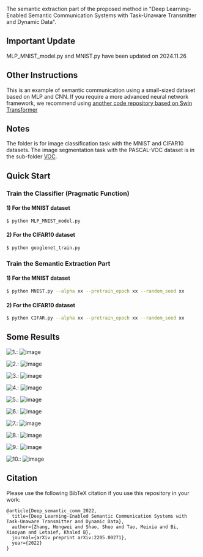 The semantic extraction part of the proposed method in "Deep Learning-Enabled Semantic Communication Systems with Task-Unaware Transmitter and Dynamic Data".

## Important Update
MLP_MNIST_model.py and MNIST.py have been updated on 2024.11.26


## Other Instructions
This is an example of semantic communication using a small-sized dataset based on MLP and CNN.
If you require a more advanced neural network framework, we recommend using [another code repository based on Swin Transformer](https://github.com/SJTU-mxtao/semantic-communication-w-codebook)

## Notes
The folder is for image classification task with the MNIST and CIFAR10 datasets. The image segmentation task with the PASCAL-VOC dataset is in the sub-folder [VOC](./VOC).

## Quick Start
### Train the Classifier (Pragmatic Function)

#### 1) For the MNIST dataset
```bash
$ python MLP_MNIST_model.py 
```

#### 2) For the CIFAR10 dataset
```bash
$ python googlenet_train.py 
```

### Train the Semantic Extraction Part
#### 1) For the MNIST dataset
```bash
$ python MNIST.py --alpha xx --pretrain_epoch xx --random_seed xx
```

#### 2) For the CIFAR10 dataset
```bash
$ python CIFAR.py --alpha xx --pretrain_epoch xx --random_seed xx
```

## Some Results

![1.](http://latex.codecogs.com/svg.latex?\\lambda=0.1): ![image](./image_recover_combing/mnist_train_15_0.600000_lambda_1.000000.jpg)  

![2.](http://latex.codecogs.com/svg.latex?\\lambda=0.2): ![image](./image_recover_combing/mnist_train_15_0.600000_lambda_2.000000.jpg)  

![3.](http://latex.codecogs.com/svg.latex?\\lambda=0.3): ![image](./image_recover_combing/mnist_train_15_0.600000_lambda_3.000000.jpg)  

![4.](http://latex.codecogs.com/svg.latex?\\lambda=0.4): ![image](./image_recover_combing/mnist_train_15_0.600000_lambda_4.000000.jpg)  

![5.](http://latex.codecogs.com/svg.latex?\\lambda=0.5): ![image](./image_recover_combing/mnist_train_15_0.600000_lambda_5.000000.jpg)  

![6.](http://latex.codecogs.com/svg.latex?\\lambda=0.6): ![image](./image_recover_combing/mnist_train_15_0.600000_lambda_6.000000.jpg)  

![7.](http://latex.codecogs.com/svg.latex?\\lambda=0.7): ![image](./image_recover_combing/mnist_train_15_0.600000_lambda_7.000000.jpg)  

![8.](http://latex.codecogs.com/svg.latex?\\lambda=0.8): ![image](./image_recover_combing/mnist_train_15_0.600000_lambda_8.000000.jpg)  

![9.](http://latex.codecogs.com/svg.latex?\\lambda=0.9): ![image](./image_recover_combing/mnist_train_15_0.600000_lambda_9.000000.jpg)  

![10.](http://latex.codecogs.com/svg.latex?\\lambda=1.0): ![image](./image_recover_combing/mnist_train_15_0.600000_lambda_10.000000.jpg)  


## Citation

Please use the following BibTeX citation if you use this repository in your work:

```
@article{Deep_semantic_comm_2022,
  title={Deep Learning-Enabled Semantic Communication Systems with Task-Unaware Transmitter and Dynamic Data},
  author={Zhang, Hongwei and Shao, Shuo and Tao, Meixia and Bi, Xiaoyan and Letaief, Khaled B},
  journal={arXiv preprint arXiv:2205.00271},
  year={2022}
}
```


